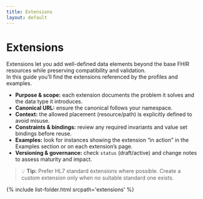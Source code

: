 ```yaml
---
title: Extensions
layout: default
---
```


# Extensions

Extensions let you add well-defined data elements beyond the base FHIR resources while preserving compatibility and validation.  
In this guide you’ll find the extensions referenced by the profiles and examples.

- **Purpose & scope:** each extension documents the problem it solves and the data type it introduces.  
- **Canonical URL:** ensure the canonical follows your namespace.  
- **Context:** the allowed placement (resource/path) is explicitly defined to avoid misuse.  
- **Constraints & bindings:** review any required invariants and value set bindings before reuse.  
- **Examples:** look for instances showing the extension “in action” in the Examples section or on each extension’s page.  
- **Versioning & governance:** check `status` (draft/active) and change notes to assess maturity and impact.

> 💡 **Tip:** Prefer HL7 standard extensions where possible. Create a custom extension only when no suitable standard one exists.

{% include list-folder.html srcpath='extensions' %}
